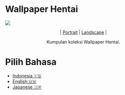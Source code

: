 # Wallpaper Hentai

![](https://github.com/filemjepang123/Wallpaper-Hentai/blob/main/wallpaper/img%201.jpg)

<p align="center">| <a href="https://github.com/filemjepang123/Wallpaper-Hentai/blob/main/portrait/">Portrait</a> | <a href="https://github.com/filemjepang123/Wallpaper-Hentai/blob/main/wallpaper/">Landscape</a> |</p>

<p align="center">Kumpulan koleksi Wallpaper Hentai.</p>

# Pilih Bahasa 

- [Indonesia 🇮🇩](https://github.com/filemjepang/Wallpaper-Hentai/blob/main/README.md)
- [English 🇺🇲]()
- [Japanese 🇯🇵](https://github.com/filemjepang/Wallpaper-Hentai/blob/main/bahasa/jepang.md)
